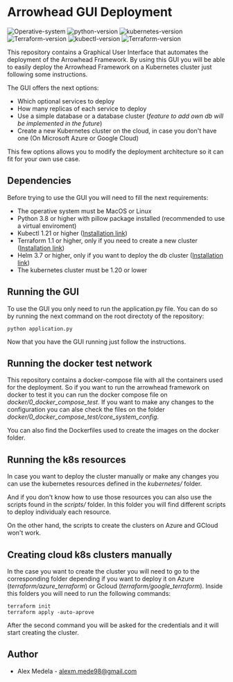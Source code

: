 # Arrowhead GUI Deployment 
![Operative-system](https://img.shields.io/badge/OS-MacOS%2FLinux-blue)
![python-version](https://img.shields.io/badge/Python-3.8.8-blue)
![kubernetes-version](https://img.shields.io/badge/k8s-1.20.0-blueviolet)
![Terraform-version](https://img.shields.io/badge/Terraform-1.1.3-brigthgreen)
![kubectl-version](https://img.shields.io/badge/kubectl-1.21.2-blueviolet)
![Terraform-version](https://img.shields.io/badge/Helm-3.7.1-green)

This repository contains a Graphical User Interface that automates the deployment of the Arrowhead Framework. By using this GUI you will be able to easily deploy the Arrowhead Framework on a Kubernetes cluster just following some instructions. 

The GUI offers the next options:
- Which optional services to deploy
- How many replicas of each service to deploy 
- Use a simple database or a database cluster (_feature to add own db will be implemented in the future_)
- Create a new Kubernetes cluster on the cloud, in case you don't have one (On Microsoft Azure or Google Cloud)

This few options allows you to modify the deployment architecture so it can fit for your own use case.

## Dependencies
Before trying to use the GUI you will need to fill the next requirements:

- The operative system must be MacOS or Linux
- Python 3.8 or higher with pillow package installed (recommended to use a virtual enviroment)
- Kubectl 1.21 or higher ([Installation link](https://kubernetes.io/docs/tasks/tools/))
- Terraform 1.1 or higher, only if you need to create a new cluster ([Installation link](https://www.terraform.io/downloads))
- Helm 3.7 or higher, only if you want to deploy the db cluster ([Installation link](https://helm.sh/docs/intro/install/)) 
- The kubernetes cluster must be 1.20 or lower


## Running the GUI
To use the GUI you only need to run the application.py file. You can do so by running the next command on the root directoty of the repository:

``` 
python application.py
```

Now that you have the GUI running just follow the instructions.

## Running the docker test network
This repository contains a docker-compose file with all the containers used for the deployment. So if you want to run the arrowhead framework on docker to test it you can run the docker compose file on _docker/0_docker_compose_test_. If you want to make any changes to the configuration you can alse check the files on the folder _docker/0_docker_compose_test/core_system_config_.

You can also find the Dockerfiles used to create the images on the docker folder.

## Running the k8s resources
In case you want to deploy the cluster manually or make any changes you can use the kubernetes resources defined in the _kubernetes/_ folder.

And if you don't know how to use those resources you can also use the scripts found in the _scripts/_ folder. In this folder you will find different scripts to deploy individualy each resource.

On the other hand, the scripts to create the clusters on Azure and GCloud won't work.
 
## Creating cloud k8s clusters manually
In the case you want to create the cluster you will need to go to the corresponding folder depending if you want to deploy it on Azure (_terraform/azure_terraform_) or Gcloud (_terraform/google_terraform_). Inside this folders you will need to run the following commands:

``` 
terraform init
terraform apply -auto-aprove
```

After the second command you will be asked for the credentials and it will start creating the cluster.

## Author
- Alex Medela - [alexm.mede98@gmail.com](mailto:alexm.mede98@gmail.com)



